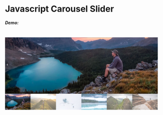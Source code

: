 <h1>Javascript Carousel Slider</h1>
<h5>Demo: <span> <a href="https://phone-shop-react-gurunet.netlify.app/" target="Click here"/</a> </span> </h5>
<br/>
<img src="img/img.JPG" width="1080">
